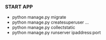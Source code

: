 ### START APP
- python manage.py migrate
- python manage.py createsuperuser ...
- python manage.py collectstatic
- python manage.py runserver ipaddress:port
